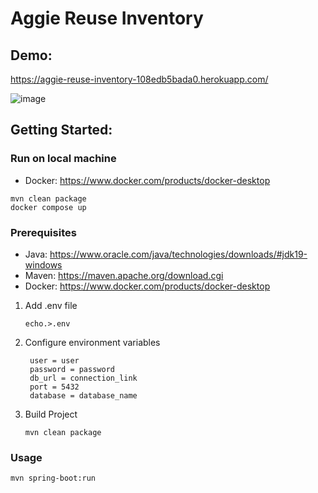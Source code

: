 # Aggie Reuse Inventory
## Demo: 
https://aggie-reuse-inventory-108edb5bada0.herokuapp.com/

![image](https://github.com/zhxu33/Aggie-Reuse-Inventory/assets/77419802/609d7538-0a80-428a-9a14-f7c35f6eb0aa)

## Getting Started:

### Run on local machine
 * Docker: https://www.docker.com/products/docker-desktop
```
mvn clean package
docker compose up
```

### Prerequisites
* Java: https://www.oracle.com/java/technologies/downloads/#jdk19-windows
* Maven: https://maven.apache.org/download.cgi 
* Docker: https://www.docker.com/products/docker-desktop
1. Add .env file
   ```
   echo.>.env
   ```
3. Configure environment variables
   ```
    user = user
    password = password
    db_url = connection_link
    port = 5432
    database = database_name
   ```
4. Build Project
   ```
   mvn clean package
   ```
   
### Usage
```sh
mvn spring-boot:run
```





